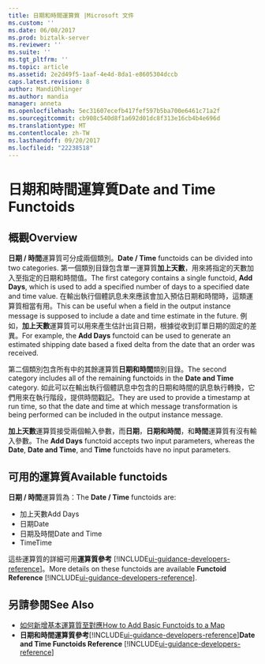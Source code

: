 ```yaml
---
title: 日期和時間運算質 |Microsoft 文件
ms.custom: ''
ms.date: 06/08/2017
ms.prod: biztalk-server
ms.reviewer: ''
ms.suite: ''
ms.tgt_pltfrm: ''
ms.topic: article
ms.assetid: 2e2d49f5-1aaf-4e4d-8da1-e8605304dccb
caps.latest.revision: 8
author: MandiOhlinger
ms.author: mandia
manager: anneta
ms.openlocfilehash: 5ec31607ecefb417fef597b5ba700e6461c71a2f
ms.sourcegitcommit: cb908c540d8f1a692d01dc8f313e16cb4b4e696d
ms.translationtype: MT
ms.contentlocale: zh-TW
ms.lasthandoff: 09/20/2017
ms.locfileid: "22238518"
---
```

# <a name="date-and-time-functoids"></a><span data-ttu-id="8901e-102">日期和時間運算質</span><span class="sxs-lookup"><span data-stu-id="8901e-102">Date and Time Functoids</span></span>

## <a name="overview"></a><span data-ttu-id="8901e-103">概觀</span><span class="sxs-lookup"><span data-stu-id="8901e-103">Overview</span></span>
<span data-ttu-id="8901e-104">**日期 / 時間**運算質可分成兩個類別。</span><span class="sxs-lookup"><span data-stu-id="8901e-104">**Date / Time** functoids can be divided into two categories.</span></span> <span data-ttu-id="8901e-105">第一個類別目錄包含單一運算質**加上天數**，用來將指定的天數加入至指定的日期和時間值。</span><span class="sxs-lookup"><span data-stu-id="8901e-105">The first category contains a single functoid, **Add Days**, which is used to add a specified number of days to a specified date and time value.</span></span> <span data-ttu-id="8901e-106">在輸出執行個體訊息未來應該會加入預估日期和時間時，這類運算質相當有用。</span><span class="sxs-lookup"><span data-stu-id="8901e-106">This can be useful when a field in the output instance message is supposed to include a date and time estimate in the future.</span></span> <span data-ttu-id="8901e-107">例如，**加上天數**運算質可以用來產生估計出貨日期，根據從收到訂單日期的固定的差異。</span><span class="sxs-lookup"><span data-stu-id="8901e-107">For example, the **Add Days** functoid can be used to generate an estimated shipping date based a fixed delta from the date that an order was received.</span></span>  
  
 <span data-ttu-id="8901e-108">第二個類別包含所有中的其餘運算質**日期和時間**類別目錄。</span><span class="sxs-lookup"><span data-stu-id="8901e-108">The second category includes all of the remaining functoids in the **Date and Time** category.</span></span> <span data-ttu-id="8901e-109">如此可以在輸出執行個體訊息中包含的日期和時間的訊息執行轉換，它們用來在執行階段，提供時間戳記。</span><span class="sxs-lookup"><span data-stu-id="8901e-109">They are used to provide a timestamp at run time, so that the date and time at which message transformation is being performed can be included in the output instance message.</span></span>  
  
 <span data-ttu-id="8901e-110">**加上天數**運算質接受兩個輸入參數，而**日期**，**日期和時間**，和**時間**運算質有沒有輸入參數。</span><span class="sxs-lookup"><span data-stu-id="8901e-110">The **Add Days** functoid accepts two input parameters, whereas the **Date**, **Date and Time**, and **Time** functoids have no input parameters.</span></span>  

## <a name="available-functoids"></a><span data-ttu-id="8901e-111">可用的運算質</span><span class="sxs-lookup"><span data-stu-id="8901e-111">Available functoids</span></span>  
 <span data-ttu-id="8901e-112">**日期 / 時間**運算質為：</span><span class="sxs-lookup"><span data-stu-id="8901e-112">The **Date / Time** functoids are:</span></span> 

* <span data-ttu-id="8901e-113">加上天數</span><span class="sxs-lookup"><span data-stu-id="8901e-113">Add Days</span></span>
* <span data-ttu-id="8901e-114">日期</span><span class="sxs-lookup"><span data-stu-id="8901e-114">Date</span></span>
* <span data-ttu-id="8901e-115">日期及時間</span><span class="sxs-lookup"><span data-stu-id="8901e-115">Date and Time</span></span>
* <span data-ttu-id="8901e-116">Time</span><span class="sxs-lookup"><span data-stu-id="8901e-116">Time</span></span>

<span data-ttu-id="8901e-117">這些運算質的詳細可用**運算質參考** [!INCLUDE[ui-guidance-developers-reference](../includes/ui-guidance-developers-reference.md)]。</span><span class="sxs-lookup"><span data-stu-id="8901e-117">More details on these functoids are available **Functoid Reference** [!INCLUDE[ui-guidance-developers-reference](../includes/ui-guidance-developers-reference.md)].</span></span>
  
## <a name="see-also"></a><span data-ttu-id="8901e-118">另請參閱</span><span class="sxs-lookup"><span data-stu-id="8901e-118">See Also</span></span>  
-  [<span data-ttu-id="8901e-119">如何新增基本運算質至對應</span><span class="sxs-lookup"><span data-stu-id="8901e-119">How to Add Basic Functoids to a Map</span></span>](../core/how-to-add-basic-functoids-to-a-map.md)   
-  <span data-ttu-id="8901e-120">**日期和時間運算質參考**[!INCLUDE[ui-guidance-developers-reference](../includes/ui-guidance-developers-reference.md)]</span><span class="sxs-lookup"><span data-stu-id="8901e-120">**Date and Time Functoids Reference** [!INCLUDE[ui-guidance-developers-reference](../includes/ui-guidance-developers-reference.md)]</span></span>